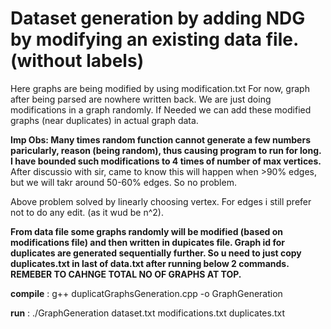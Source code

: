 # Dataset generation by adding NDG by modifying an existing data file. (without labels)

Here graphs are being modified by using modification.txt
For now, graph after being parsed are nowhere written back. We are just doing modifications in a graph randomly.
If Needed we can add these modified graphs (near duplicates) in actual graph data.

**Imp Obs:
Many times random function cannot generate a few numbers paricularly, reason (being random), thus causing program to run for long. I have bounded such modifications to 4 times of number of max vertices.**
After discussio with sir, came to know this will happen when >90% edges,  but we will takr around 50-60% edges. So no problem.

Above problem solved by linearly choosing vertex. For edges i still prefer not to do any edit. (as it wud be n^2).


**From data file some graphs randomly will be modified (based on modifications file) and then written in dupicates file. Graph id for duplicates are generated sequentially further. So u need to just copy duplicates.txt in last of data.txt after running below 2 commands. REMEBER TO CAHNGE TOTAL NO OF GRAPHS AT TOP.**

**compile** : g++ duplicatGraphsGeneration.cpp  -o GraphGeneration

**run** : ./GraphGeneration dataset.txt modifications.txt duplicates.txt
